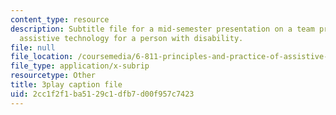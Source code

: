```yaml
---
content_type: resource
description: Subtitle file for a mid-semester presentation on a team project to develop
  assistive technology for a person with disability.
file: null
file_location: /coursemedia/6-811-principles-and-practice-of-assistive-technology-fall-2014/2cc1f2f1ba5129c1dfb7d00f957c7423_EWjWv1YBB7A.srt
file_type: application/x-subrip
resourcetype: Other
title: 3play caption file
uid: 2cc1f2f1-ba51-29c1-dfb7-d00f957c7423
---
```

